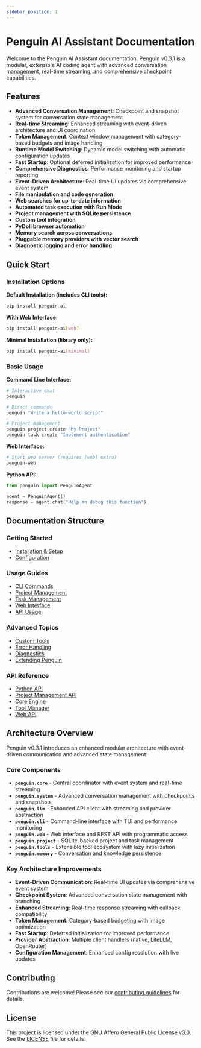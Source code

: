 ```yaml
---
sidebar_position: 1
---
```


# Penguin AI Assistant Documentation

Welcome to the Penguin AI Assistant documentation. Penguin v0.3.1 is a modular, extensible AI coding agent with advanced conversation management, real-time streaming, and comprehensive checkpoint capabilities.

## Features

- **Advanced Conversation Management**: Checkpoint and snapshot system for conversation state management
- **Real-time Streaming**: Enhanced streaming with event-driven architecture and UI coordination
- **Token Management**: Context window management with category-based budgets and image handling
- **Runtime Model Switching**: Dynamic model switching with automatic configuration updates
- **Fast Startup**: Optional deferred initialization for improved performance
- **Comprehensive Diagnostics**: Performance monitoring and startup reporting
- **Event-Driven Architecture**: Real-time UI updates via comprehensive event system
- **File manipulation and code generation**
- **Web searches for up-to-date information**
- **Automated task execution with Run Mode**
- **Project management with SQLite persistence**
- **Custom tool integration**
- **PyDoll browser automation**
- **Memory search across conversations**
- **Pluggable memory providers with vector search**
- **Diagnostic logging and error handling**

## Quick Start

### Installation Options

**Default Installation (includes CLI tools):**
```bash
pip install penguin-ai
```

**With Web Interface:**
```bash
pip install penguin-ai[web]
```

**Minimal Installation (library only):**
```bash
pip install penguin-ai[minimal]
```

### Basic Usage

**Command Line Interface:**
```bash
# Interactive chat
penguin

# Direct commands
penguin "Write a hello world script"

# Project management
penguin project create "My Project"
penguin task create "Implement authentication"
```

**Web Interface:**
```bash
# Start web server (requires [web] extra)
penguin-web
```

**Python API:**
```python
from penguin import PenguinAgent

agent = PenguinAgent()
response = agent.chat("Help me debug this function")
```

## Documentation Structure

### Getting Started
- [Installation & Setup](getting_started.md)
- [Configuration](configuration.md)

### Usage Guides
- [CLI Commands](usage/cli_commands.md)
- [Project Management](usage/project_management.md)
- [Task Management](usage/task_management.md)
- [Web Interface](usage/web_interface.md)
- [API Usage](usage/api_usage.md)

### Advanced Topics
- [Custom Tools](advanced/custom_tools.md)
- [Error Handling](advanced/error_handling.md)
- [Diagnostics](advanced/diagnostics.md)
- [Extending Penguin](advanced/extensibility.md)

### API Reference
- [Python API](api_reference/python_api_reference.md)
- [Project Management API](api_reference/project_api.md)
- [Core Engine](api_reference/core.md)
- [Tool Manager](api_reference/tool_manager.md)
- [Web API](api_reference/api_server.md)

## Architecture Overview

Penguin v0.3.1 introduces an enhanced modular architecture with event-driven communication and advanced state management:

### Core Components

- **`penguin.core`** - Central coordinator with event system and real-time streaming
- **`penguin.system`** - Advanced conversation management with checkpoints and snapshots
- **`penguin.llm`** - Enhanced API client with streaming and provider abstraction
- **`penguin.cli`** - Command-line interface with TUI and performance monitoring
- **`penguin.web`** - Web interface and REST API with programmatic access
- **`penguin.project`** - SQLite-backed project and task management
- **`penguin.tools`** - Extensible tool ecosystem with lazy initialization
- **`penguin.memory`** - Conversation and knowledge persistence

### Key Architecture Improvements

- **Event-Driven Communication**: Real-time UI updates via comprehensive event system
- **Checkpoint System**: Advanced conversation state management with branching
- **Enhanced Streaming**: Real-time response streaming with callback compatibility
- **Token Management**: Category-based budgeting with image optimization
- **Fast Startup**: Deferred initialization for improved performance
- **Provider Abstraction**: Multiple client handlers (native, LiteLLM, OpenRouter)
- **Configuration Management**: Enhanced config resolution with live updates

## Contributing

Contributions are welcome! Please see our [contributing guidelines](https://github.com/Maximooch/penguin/blob/main/CONTRIBUTING.md) for details.

## License

This project is licensed under the GNU Affero General Public License v3.0. See the [LICENSE](https://github.com/Maximooch/penguin/blob/main/LICENSE) file for details.